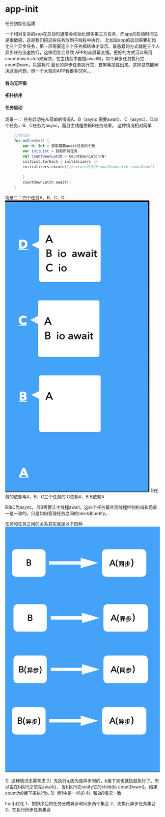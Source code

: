 # app-init

任务初始化组建

一个相对复杂的app在启动时通常会初始化很多第三方任务，而app的启动时间又是很敏感，这是我们把这些任务放到子线程中执行。
比如说app的启动需要初始化三个异步任务，第一屏需要这三个任务都结束才显示。最愚蠢的方式就是三个人异步任务嵌套执行，这样明显会导致
APP的首屏幕变慢。更好的方式可以采用countdownLatch来解决，在主线程中直接await吗，每个异步任务执行完countDown，只需耗时
最长的异步任务执行完，首屏幕加载出来。这样显然能解决这类问题，但一个大型的APP有很多SDK，。

#### 有向无环图

#### 拓扑排序

#### 任务启动
场景一： 任务启动先从简单的情况A、B（async 需要await）、C（async）、D四个任务，B、C任务为async，而且主线程依赖B任务结果。
这种情况相对简单

```kotlin
    //伪代码
    fun onCreate() {
        var N: Int = 获取需要await任务的个数
        var initList = 获取所有任务
        val countDownLatch = CountDownLatch(N)
        initList.forEach { initializers ->
        initializers.excute()//excute内执行countDownLatch.countDown()

        }
        countDownLatch.await()
    }

```

场景二：四个任务A、B、C、D
![场景二](/imgs/img1.png)
D任务的依赖与A、B、C三个任务的
C依赖A、B
B依赖A

B和C为async，且B需要让主线程await。这四个任务最外测线程控制的吗和场景一是一致的。只是如何管理任务之间的block和notify。

任务和任务之间的关系其实就是以下四种
![场景二](/imgs/img2.png)

1）这种情况无需考虑
2）先执行a,因为是异步的的，b接下来也就执就执行了。所以说在b执行之前先await()，
当b执行完notify它的child(b) countDown()。如果count为0接下来执行b.
3）而1中是一样的
4）和2的情况一致


tip:小优化
1、把排序后的任务分成异步和同步两个集合
2、先执行异步任务集合
3、在执行同步任务集合






